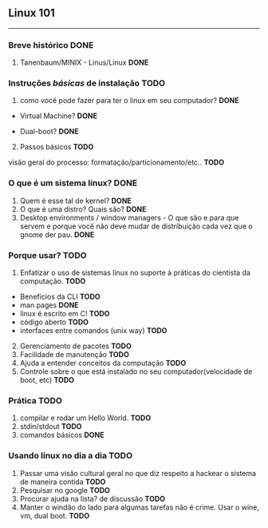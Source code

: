 ## Linux 101
---

### Breve histórico **DONE**
1.  Tanenbaum/MINIX - Linus/Linux **DONE**
### Instruções *básicas* de instalação **TODO**
1. como você pode fazer para ter o linux em seu computador? **DONE**

* Virtual Machine? **DONE**

* Dual-boot? **DONE**

2. Passos básicos **TODO**

visão geral do processo: formatação/particionamento/etc.. **TODO**

### O que é um sistema linux? **DONE**
1. Quem é esse tal de kernel? **DONE**
2. O que é uma distro? Quais são? **DONE**
3. Desktop environments / window managers - O que são e para que servem e porque você não deve mudar de distribuição cada vez que o gnome der pau. **DONE**
### Porque usar? **TODO**
1. Enfatizar o uso de sistemas linux no suporte à práticas do cientista da computação. **TODO**
* Benefícios da CLI **TODO**
* man pages **DONE**
* linux é escrito em C! **TODO**
* código aberto **TODO**
* interfaces entre comandos (unix way) **TODO**
2. Gerenciamento de pacotes **TODO**
3. Facilidade de manutenção **TODO**
4. Ajuda a entender conceitos da computação **TODO**
5. Controle sobre o que está instalado no seu computador(velocidade de boot, etc) **TODO**
### Prática **TODO**
1. compilar e rodar um Hello World. **TODO**
2. stdin/stdout **TODO**
3. comandos básicos **DONE**
### Usando linux no dia a dia **TODO**
1. Passar uma visão cultural geral no que diz respeito a hackear o sistema de maneira contida **TODO**
2. Pesquisar no google **TODO**
3. Procurar ajuda na lista? de discussão **TODO**
4. Manter o windão do lado para algumas tarefas não é crime. Usar o wine, vm, dual boot. **TODO**